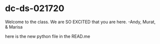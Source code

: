# dc-ds-021720

Welcome to the class. We are SO EXCITED that you are here. -Andy, Murat, & Marisa




here is the new python file in the READ.me
